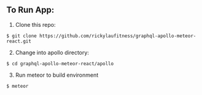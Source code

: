 ## To Run App:

1. Clone this repo:

```
$ git clone https://github.com/rickylaufitness/graphql-apollo-meteor-react.git
```

2. Change into apollo directory:

```
$ cd graphql-apollo-meteor-react/apollo
```

3. Run meteor to build environment

```
$ meteor
```
